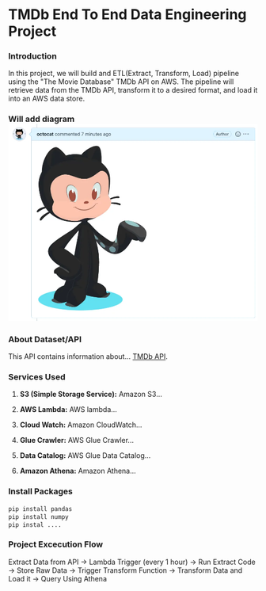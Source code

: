 # TMDb End To End Data Engineering Project

### Introduction

In this project, we will build and ETL(Extract, Transform, Load) pipeline using the "The Movie Database" TMDb API on AWS. The pipeline will retrieve data from the TMDb API, transform it to a desired format, and load it into an AWS data store. 

### Will add diagram ![example of image](https://github.com/rcnnarvaez/tmdb-end-to-end-data-engineering-project/blob/main/image-rendered.webp)

### About Dataset/API
This API contains information about... [TMDb API](https://github.com/rcnnarvaez/tmdb-end-to-end-data-engineering-project/blob/main/TMDb_API%20ETL%20Pipeline.jpeg).

### Services Used
1. **S3 (Simple Storage Service):** Amazon S3...
   
2. **AWS Lambda:** AWS lambda...

3. **Cloud Watch:** Amazon CloudWatch...

4. **Glue Crawler:** AWS Glue Crawler...

5. **Data Catalog:** AWS Glue Data Catalog...

6. **Amazon Athena:** Amazon Athena...

### Install Packages
```
pip install pandas
pip install numpy
pip instal ....
```
### Project Excecution Flow
Extract Data from API -> Lambda Trigger (every 1 hour) -> Run Extract Code -> Store Raw Data -> Trigger Transform Function -> Transform Data and Load it -> Query Using Athena
